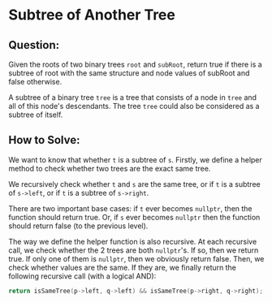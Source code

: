 # Subtree of Another Tree

## Question:

Given the roots of two binary trees `root` and `subRoot`, return true if there is a subtree of root with the same structure and node values of subRoot and false otherwise.

A subtree of a binary tree `tree` is a tree that consists of a node in `tree` and all of this node's descendants. The tree `tree` could also be considered as a subtree of itself.

## How to Solve:

We want to know that whether `t` is a subtree of `s`. Firstly, we
define a helper method to check whether two trees are the exact same
tree.

We recursively check whether `t` and `s` are the same tree, or if `t`
is a subtree of `s->left`, or if `t` is a subtree of `s->right`.

There are two important base cases: if `t` ever becomes `nullptr`,
then the function should return true. Or, if `s` ever becomes
`nullptr` then the function should return false (to the previous
level).

The way we define the helper function is also recursive. At each
recursive call, we check whether the 2 trees are both `nullptr`'s. If
so, then we return true. If only one of them is `nullptr`, then we
obviously return false. Then, we check whether values are the same. If
they are, we finally return the following recursive call (with a
logical AND):

```cpp
return isSameTree(p->left, q->left) && isSameTree(p->right, q->right);
```
